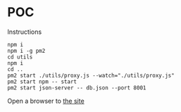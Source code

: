 # POC

Instructions

```
npm i
npm i -g pm2
cd utils
npm i
cd ..
pm2 start ./utils/proxy.js --watch="./utils/proxy.js"
pm2 start npm -- start
pm2 start json-server -- db.json --port 8001
```



Open a browser to [the site](http://localhost:8000)

